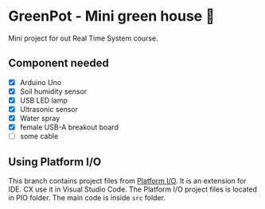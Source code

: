 # GreenPot - Mini green house 🌱

Mini project for out Real Time System course. 

## Component needed

- [x] Arduino Uno
- [x] Soil humidity sensor 
- [x] USB LED lamp
- [x] Ultrasonic sensor
- [x] Water spray 
- [x] female USB-A breakout board 
- [ ] some cable

## Using Platform I/O

This branch contains project files from [Platform I/O](https://platformio.org/). It is an extension for IDE. CX use it in Visual Studio Code. The Platform I/O project files is located in PIO folder. The main code is inside `src` folder.  